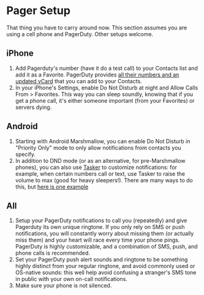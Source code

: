 # Pager Setup

That thing you have to carry around now. This section assumes you are using a cell phone and PagerDuty. Other setups welcome.

## iPhone

1. Add Pagerduty's number (have it do a test call) to your Contacts list and add it as a Favorite. PagerDuty provides [all their numbers and an updated vCard](https://support.pagerduty.com/hc/en-us/articles/202828870-Phone-numbers-notifications-are-sent-from) that you can add to your Contacts.
2. In your iPhone's Settings, enable Do Not Disturb at night and Allow Calls From > Favorites. This way you can sleep soundly, knowing that if you get a phone call, it's either someone important (from your Favorites) or servers dying.

## Android

1. Starting with Android Marshmallow, you can enable Do Not Disturb in "Priority Only" mode to only allow notifications from contacts you specify.
2. In addition to DND mode (or as an alternative, for pre-Marshmallow phones), you can also use [Tasker](http://tasker.dinglisch.net/index.html) to customize notifications: for example, when certain numbers call or text, use Tasker to raise the volume to max (good for heavy sleepers!). There are many ways to do this, but [here is one example](http://www.androidauthority.com/tasker-emergency-calls-399762/)

## All

1. Setup your PagerDuty notifications to call you (repeatedly) and give Pagerduty its own unique ringtone. If you only rely on SMS or push notifications, you will constantly worry about missing them (or actually miss them) and your heart will race every time your phone pings. PagerDuty is highly customizable, and a combination of SMS, push, and phone calls is recommended.
2. Set your PagerDuty push alert sounds and ringtone to be something highly distinct from your regular ringtone, and avoid commonly used or OS-native sounds: this well help avoid confusing a stranger's SMS tone in public with your own on-call notifications.
3. Make sure your phone is not silenced.
